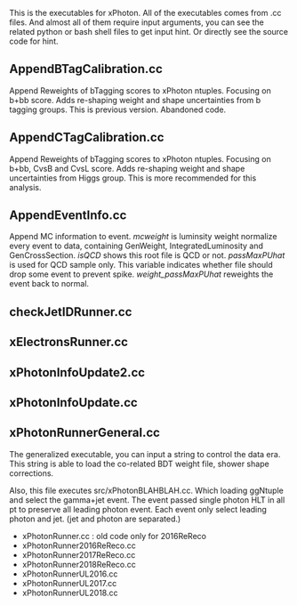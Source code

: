 This is the executables for xPhoton.
All of the executables comes from .cc files.
And almost all of them require input arguments,
you can see the related python or bash shell files to get input hint.
Or directly see the source code for hint.

## AppendBTagCalibration.cc
Append Reweights of bTagging scores to xPhoton ntuples. Focusing on b+bb score. Adds re-shaping weight and shape uncertainties from b tagging groups. This is previous version. Abandoned code.
## AppendCTagCalibration.cc
Append Reweights of bTagging scores to xPhoton ntuples. Focusing on b+bb, CvsB and CvsL score. Adds re-shaping weight and shape uncertainties from Higgs group. This is more recommended for this analysis.
## AppendEventInfo.cc
Append MC information to event. *mcweight* is luminsity weight normalize every event to data, containing GenWeight, IntegratedLuminosity and GenCrossSection. *isQCD* shows this root file is QCD or not. *passMaxPUhat* is used for QCD sample only. This variable indicates whether file should drop some event to prevent spike. *weight_passMaxPUhat* reweights the event back to normal.
## checkJetIDRunner.cc
## xElectronsRunner.cc
## xPhotonInfoUpdate2.cc
## xPhotonInfoUpdate.cc

## xPhotonRunnerGeneral.cc
The generalized executable, you can input a string to control the data era.
This string is able to load the co-related BDT weight file, shower shape corrections.

Also, this file executes src/xPhotonBLAHBLAH.cc.
Which loading ggNtuple and select the gamma+jet event.
The event passed single photon HLT in all pt to preserve all leading photon event.
Each event only select leading photon and jet. (jet and photon are separated.)

* xPhotonRunner.cc : old code only for 2016ReReco
* xPhotonRunner2016ReReco.cc
* xPhotonRunner2017ReReco.cc
* xPhotonRunner2018ReReco.cc
* xPhotonRunnerUL2016.cc
* xPhotonRunnerUL2017.cc
* xPhotonRunnerUL2018.cc
